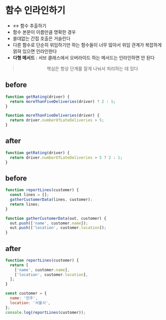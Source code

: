 # 함수 인라인하기

- ↔️ 함수 추출하기
- 함수 본문이 이름만큼 명확한 경우
- 쓸데없는 간접 호출은 거슬린다
- 다른 함수로 단순히 위임하기만 하는 함수들이 너무 많아서 위임 관계가 복잡하게 얽혀 있으면 인라인한다
- **다형 메서드** : 서브 클래스에서 오버라이드 하는 메서드는 인라인하면 안 된다

<div align="center">

> 핵심은 항상 단계를 잘게 나눠서 처리하는 데 있다

</div>

## before

```js
function getRating(driver) {
  return moreThanFiveDeliveries(driver) ? 2 : 1;
}

function moreThanFiveDeliveries(driver) {
  return driver.numberOfLateDeliveries > 5;
}
```

## after

```js
function getRating(driver) {
  return driver.numberOfLateDeliveries > 5 ? 2 : 1;
}
```

## before

```js
function reportLines(customer) {
  const lines = [];
  gatherCustomerData(lines, customer);
  return lines;
}

function gatherCustomerData(out, customer) {
  out.push(['name', customer.name]);
  out.push(['location', customer.location]);
}
```

## after

```js
function reportLines(customer) {
  return [
    ['name', customer.name],
    ['location', customer.location],
  ];
}

const customer = {
  name: '민주',
  location: '서울시',
};
console.log(reportLines(customer));
```
